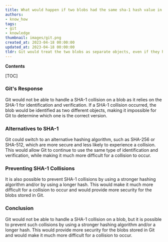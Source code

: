 ```yaml
---
title: What would happen if two blobs had the same sha-1 hash value in git?
authors:
- know_how
tags:
- git
- knowledge
thumbnail: images/git.png
created_at: 2023-04-18 00:00:00
updated_at: 2023-04-18 00:00:00
tldr: Git would treat the two blobs as separate objects, even if they had the same SHA-1 hash.
---
```


**Contents**

[TOC]

### Git's Response

Git would not be able to handle a SHA-1 collision on a blob as it relies on the SHA-1 for identification and verification. If a SHA-1 collision occurred, the blob would be identified as two different objects, making it impossible for Git to determine which one is the correct version.

### Alternatives to SHA-1

Git could switch to an alternative hashing algorithm, such as SHA-256 or SHA-512, which are more secure and less likely to experience a collision. This would allow Git to continue to use the same type of identification and verification, while making it much more difficult for a collision to occur.

### Preventing SHA-1 Collisions

It is also possible to prevent SHA-1 collisions by using a stronger hashing algorithm and/or by using a longer hash. This would make it much more difficult for a collision to occur and would provide more security for the blobs stored in Git.

### Conclusion

Git would not be able to handle a SHA-1 collision on a blob, but it is possible to prevent such collisions by using a stronger hashing algorithm and/or a longer hash. This would provide more security for the blobs stored in Git and would make it much more difficult for a collision to occur.
